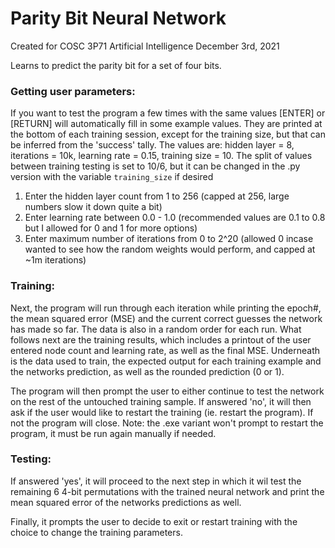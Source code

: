 # Parity Bit Neural Network
Created for COSC 3P71 Artificial Intelligence
December 3rd, 2021

Learns to predict the parity bit for a set of four bits.

### Getting user parameters: 

If you want to test the program a few times with the same values [ENTER] or [RETURN] will automatically fill in some example values. They are printed at the bottom of each training session, except for the training size, but that can be inferred from the 'success' tally. The values are:  hidden layer = 8, iterations = 10k, learning rate = 0.15, training size = 10. The split of values between training testing is set to 10/6, but it can be changed in the .py version with the variable `training_size` if desired 

1. Enter the hidden layer count from 1 to 256 (capped at 256, large numbers slow it down quite a bit)
2. Enter learning rate between 0.0 - 1.0 (recommended values are 0.1 to 0.8 but I allowed for 0 and 1 for more options)
3. Enter maximum number of iterations from 0 to 2^20 (allowed 0 incase wanted to see how the random weights would perform, and capped at ~1m iterations)
	
### Training:	

Next, the program will run through each iteration while printing the epoch#, the mean squared error (MSE) and the current correct guesses the network has made so far. The data is also in a random order for each run. What follows next are the training results, which includes a printout of the user entered node count and  learning rate, as well as the final MSE. Underneath is the data used to train, the expected output for each training example and the networks prediction, as well as the rounded prediction (0 or 1).

The program will then prompt the user to either continue to test the network on the rest of the untouched training sample. If answered 'no', it will then ask if the user would like to restart the training (ie. restart the program). If not the program will close. Note: the .exe variant won't prompt to restart the program, it must be run again manually if needed.

### Testing: 

If answered 'yes', it will proceed to the next step in which it wil test the remaining 6 4-bit permutations with the trained neural network and print the mean squared error of the networks predictions as well. 

Finally, it prompts the user to decide to exit or restart training with the choice to change the training parameters.
